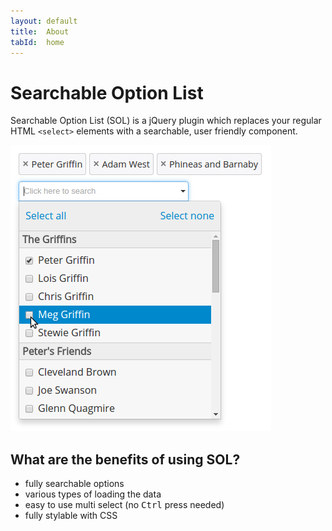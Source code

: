 ```yaml
---
layout: default
title:  About
tabId:  home
---
```


Searchable Option List
======================

Searchable Option List (SOL) is a jQuery plugin which replaces your regular HTML `<select>` elements with a searchable, user friendly component.

![A SOL with Optiongroups and a search in progress](img/search_example.png)

## What are the benefits of using SOL?

- fully searchable options
- various types of loading the data
- easy to use multi select (no <kbd>Ctrl</kbd> press needed)
- fully stylable with CSS

